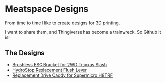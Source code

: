 # Meatspace Designs

From time to time I like to create designs for 3D printing.

I want to share them, and Thingiverse has become a trainwreck. So Github it is!

## The Designs

- [Brushless ESC Bracket for 2WD Traxxas Slash](BrushlessESCBracketFor2WDTraxxasSlash/)
- [HydroStop Replacement Flush Lever](HydroStopReplacementFlushLever/)
- [Replacement Drive Caddy for Supermicro H8TRF](ReplacementDriveCaddyForSupermicroH8TRF/)
